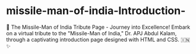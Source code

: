 # missile-man-of-india-Introduction-
🚀 The Missile-Man of India Tribute Page - Journey into Excellence!  Embark on a virtual tribute to the "Missile-Man of India," Dr. APJ Abdul Kalam, through a captivating introduction page designed with HTML and CSS. 🇮🇳✨
